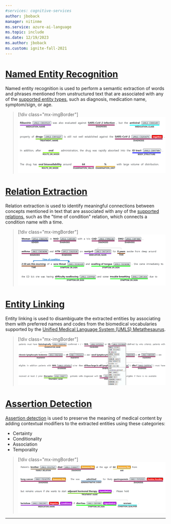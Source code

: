 ```yaml
---
#services: cognitive-services
author: jboback
manager: nitinme
ms.service: azure-ai-language
ms.topic: include
ms.date: 12/19/2023
ms.author: jboback
ms.custom: ignite-fall-2021
---
```


# [Named Entity Recognition](#tab/ner)

Named entity recognition is used to perform a semantic extraction of words and phrases mentioned from unstructured text that are associated with any of the [supported entity types](../concepts/health-entity-categories.md), such as diagnosis, medication name, symptom/sign, or age.

> [!div class="mx-imgBorder"]
> ![Text Analytics for health NER](../media/call-api/health-named-entity-recognition.png)

# [Relation Extraction](#tab/relation-extraction)

Relation extraction is used to identify meaningful connections between concepts mentioned in text that are associated with any of the [supported relations](../concepts/relation-extraction.md), such as the "time of condition" relation, which connects a condition name with a time. 

> [!div class="mx-imgBorder"]
> ![Text Analytics for health relation extraction](../media/call-api/health-relation-extraction.png)


# [Entity Linking](#tab/entity-linking)

Entity linking is used to disambiguate the extracted entities by associating them with preferred names and codes from the biomedical vocabularies supported by the [Unified Medical Language System (UMLS) Metathesaurus](https://www.nlm.nih.gov/research/umls/sourcereleasedocs/index.html).

> [!div class="mx-imgBorder"]
> ![Text Analytics for health entity linking](../media/call-api/health-entity-linking.png)


# [Assertion Detection](#tab/assertion-detection) 

[Assertion detection](../concepts/assertion-detection.md) is used to preserve the meaning of medical content by   adding contextual modifiers to the extracted entities using these categories: 
* Certainty
* Conditionality
* Association
* Temporality

> [!div class="mx-imgBorder"]
> ![Text Analytics for health negation](../media/call-api/assertions.png)

---
